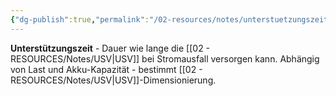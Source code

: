 ```yaml
---
{"dg-publish":true,"permalink":"/02-resources/notes/unterstuetzungszeit/","tags":["usv/laufzeit","batterie/dauer"],"noteIcon":"","updated":"2025-10-29T12:59:11.035+01:00"}
---
```



**Unterstützungszeit** - Dauer wie lange die [[02 - RESOURCES/Notes/USV\|USV]] bei Stromausfall versorgen kann.
Abhängig von Last und Akku-Kapazität - bestimmt [[02 - RESOURCES/Notes/USV\|USV]]-Dimensionierung.